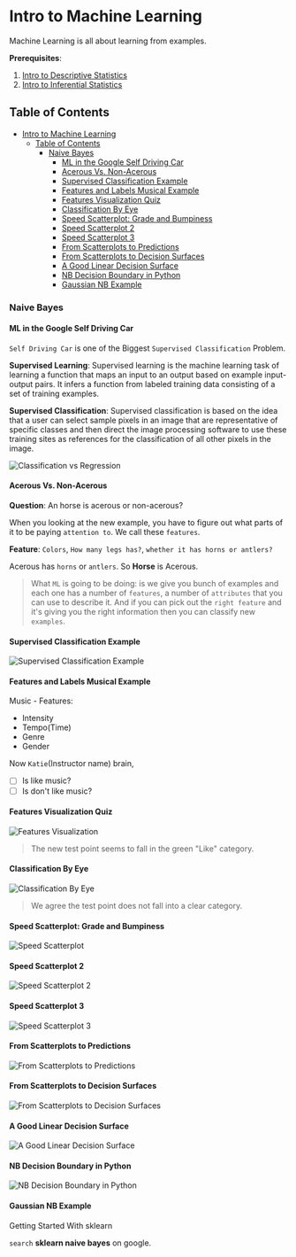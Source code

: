 # Intro to Machine Learning

Machine Learning is all about learning from examples.

**Prerequisites**:

1. [Intro to Descriptive Statistics](https://www.udacity.com/course/intro-to-descriptive-statistics--ud827)
2. [Intro to Inferential Statistics](https://www.udacity.com/course/intro-to-inferential-statistics--ud201)

## Table of Contents

- [Intro to Machine Learning](#intro-to-machine-learning)
  - [Table of Contents](#table-of-contents)
    - [Naive Bayes](#naive-bayes)
      - [ML in the Google Self Driving Car](#ml-in-the-google-self-driving-car)
      - [Acerous Vs. Non-Acerous](#acerous-vs-non-acerous)
      - [Supervised Classification Example](#supervised-classification-example)
      - [Features and Labels Musical Example](#features-and-labels-musical-example)
      - [Features Visualization Quiz](#features-visualization-quiz)
      - [Classification By Eye](#classification-by-eye)
      - [Speed Scatterplot: Grade and Bumpiness](#speed-scatterplot-grade-and-bumpiness)
      - [Speed Scatterplot 2](#speed-scatterplot-2)
      - [Speed Scatterplot 3](#speed-scatterplot-3)
      - [From Scatterplots to Predictions](#from-scatterplots-to-predictions)
      - [From Scatterplots to Decision Surfaces](#from-scatterplots-to-decision-surfaces)
      - [A Good Linear Decision Surface](#a-good-linear-decision-surface)
      - [NB Decision Boundary in Python](#nb-decision-boundary-in-python)
      - [Gaussian NB Example](#gaussian-nb-example)

### Naive Bayes

#### ML in the Google Self Driving Car

`Self Driving Car` is one of the Biggest `Supervised Classification` Problem.

**Supervised Learning**: Supervised learning is the machine learning task of learning a function that maps an input to an output based on example input-output pairs. It infers a function from labeled training data consisting of a set of training examples.

**Supervised Classification**: Supervised classification is based on the idea that a user can select sample pixels in an image that are representative of specific classes and then direct the image processing software to use these training sites as references for the classification of all other pixels in the image.

![Classification vs Regression](./images/machine-learning-14-638.jpg)

#### Acerous Vs. Non-Acerous

**Question**: An horse is acerous or non-acerous?

When you looking at the new example, you have to figure out what parts of it to be paying `attention to`. We call these `features`.

**Feature**: `Colors`, `How many legs has?`, `whether it has horns or antlers?`

Acerous has `horns` or `antlers`. So **Horse** is Acerous.

> What `ML` is going to be doing: is we give you bunch of examples and each one has a number of `features`, a number of `attributes` that you can use to describe it. And if you can pick out the `right feature` and it's giving you the right information then you can classify new `examples`.

#### Supervised Classification Example

![Supervised Classification Example](images/1.png)

#### Features and Labels Musical Example

Music - Features:

- Intensity
- Tempo(Time)
- Genre
- Gender

Now `Katie`(Instructor name) brain,

- [ ] Is like music?
- [ ] Is don't like music?

#### Features Visualization Quiz

![Features Visualization](images/2.png)

> The new test point seems to fall in the green "Like" category.

#### Classification By Eye

![Classification By Eye](images/3.png)

> We agree the test point does not fall into a clear category.

#### Speed Scatterplot: Grade and Bumpiness

![Speed Scatterplot](images/4.png)

#### Speed Scatterplot 2

![Speed Scatterplot 2](images/5.png)

#### Speed Scatterplot 3

![Speed Scatterplot 3](images/6.png)

#### From Scatterplots to Predictions

![From Scatterplots to Predictions](images/7.png)

#### From Scatterplots to Decision Surfaces

![From Scatterplots to Decision Surfaces](images/8.png)

#### A Good Linear Decision Surface

![A Good Linear Decision Surface](images/9.png)

#### NB Decision Boundary in Python

![NB Decision Boundary in Python](images/10.png)

#### Gaussian NB Example

Getting Started With sklearn

`search` **sklearn naive bayes** on google.
